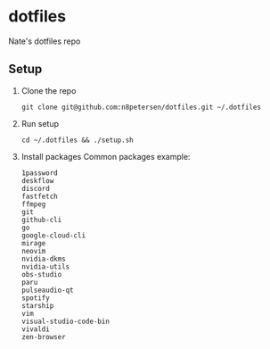 # dotfiles
Nate's dotfiles repo

## Setup
1. Clone the repo
   ```
   git clone git@github.com:n8petersen/dotfiles.git ~/.dotfiles
   ```
3. Run setup
   ```
   cd ~/.dotfiles && ./setup.sh
   ```
   
5. Install packages
    Common packages example:
    ```
    1password
    deskflow
    discord
    fastfetch
    ffmpeg
    git
    github-cli
    go
    google-cloud-cli
    mirage
    neovim
    nvidia-dkms
    nvidia-utils
    obs-studio
    paru
    pulseaudio-qt
    spotify
    starship
    vim
    visual-studio-code-bin
    vivaldi
    zen-browser
    ```

